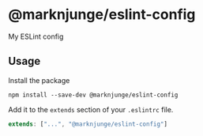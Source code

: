 # @marknjunge/eslint-config

My ESLint config

## Usage

Install the package

```
npm install --save-dev @marknjunge/eslint-config
```

Add it to the `extends` section of your `.eslintrc` file.

```javascript
extends: ["...", "@marknjunge/eslint-config"]
```
